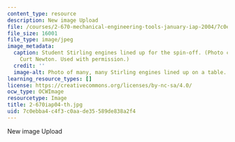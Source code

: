 ```yaml
---
content_type: resource
description: New image Upload
file: /courses/2-670-mechanical-engineering-tools-january-iap-2004/7c0ebba4c4f3c0aade35589de838a2f4_2-670iap04-th.jpg
file_size: 16001
file_type: image/jpeg
image_metadata:
  caption: Student Stirling engines lined up for the spin-off. (Photo courtesy of
    Curt Newton. Used with permission.)
  credit: ''
  image-alt: Photo of many, many Stirling engines lined up on a table.
learning_resource_types: []
license: https://creativecommons.org/licenses/by-nc-sa/4.0/
ocw_type: OCWImage
resourcetype: Image
title: 2-670iap04-th.jpg
uid: 7c0ebba4-c4f3-c0aa-de35-589de838a2f4
---
```

New image Upload